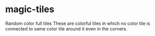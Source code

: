 # magic-tiles
Random color full tiles
These are colorful tiles in which no color tile is connected to same color tile around it even in the corners.
